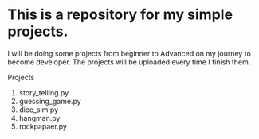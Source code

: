 # This is a repository for my simple projects.
I will be doing some projects from beginner to Advanced on my journey to become developer.
The projects will be uploaded every time I finish them.

Projects
1. story_telling.py
2. guessing_game.py
3. dice_sim.py
4. hangman.py
5. rockpapaer.py
